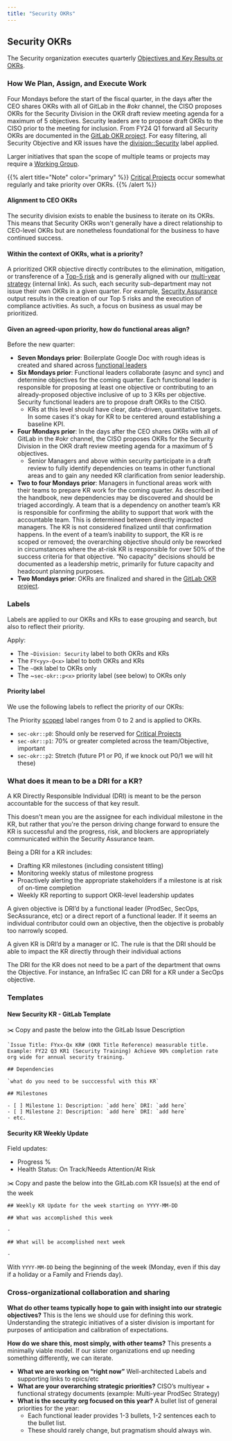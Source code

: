 ```yaml
---
title: "Security OKRs"
---
```


## Security OKRs

The Security organization executes quarterly [Objectives and Key Results or OKRs](/handbook/company/okrs).

### How We Plan, Assign, and Execute Work

Four Mondays before the start of the fiscal quarter, in the days after the CEO shares OKRs with all of GitLab in the #okr channel, the CISO proposes OKRs for the Security Division in the OKR draft review meeting agenda for a maximum of 5 objectives. Security leaders are to propose draft OKRs to the CISO prior to the meeting for inclusion.
From FY24 Q1 forward all Security OKRs are documented in the [GitLab OKR project](https://gitlab.com/gitlab-com/gitlab-OKRs). For easy filtering, all Security Objective and KR issues have the [division::Security](https://gitlab.com/gitlab-com/gitlab-OKRs/-/issues/?label_name%5B%5D=division%3A%3ASecurity) label applied.

Larger initiatives that span the scope of multiple teams or projects may require a [Working Group](/handbook/company/working-groups).

{{% alert title="Note" color="primary" %}}
[Critical Projects](/handbook/security/critical-projects/) occur somewhat regularly and take priority over OKRs.
{{% /alert %}}

#### Alignment to CEO OKRs

The security division exists to enable the business to iterate on its OKRs. This means that Security OKRs won't generally have a direct relationship to CEO-level OKRs but are nonetheless foundational for the business to have continued success.

#### Within the context of OKRs, what is a priority?

A prioritized OKR objective directly contributes to the elimination, mitigation, or transference of a [Top-5 risk](/handbook/security/security-assurance/security-risk/storm-program/#top-5-risks) and is generally aligned with our [multi-year strategy](https://internal.gitlab.com/handbook/security/information_security_goals_and_priorities/) (internal link). As such, each security sub-department may not issue their own OKRs in a given quarter. For example, [Security Assurance](/handbook/security/security-assurance/) output results in the creation of our Top 5 risks and the execution of compliance activities. As such, a focus on business as usual may be prioritized.

#### Given an agreed-upon priority, how do functional areas align?

Before the new quarter:

- **Seven Mondays prior**: Boilerplate Google Doc with rough ideas is created and shared across [functional leaders](/handbook/company/structure/#functional-leaders)
- **Six Mondays prior**: Functional leaders collaborate (async and sync) and determine objectives for the coming quarter. Each functional leader is responsible for proposing at least one objective or contributing to an already-proposed objective inclusive of up to 3 KRs per objective. Security functional leaders are to propose draft OKRs to the CISO.
  - KRs at this level should have clear, data-driven, quantitative targets. In some cases it's okay for KR to be centered around establishing a baseline KPI.
- **Four Mondays prior**: In the days after the CEO shares OKRs with all of GitLab in the #okr channel, the CISO proposes OKRs for the Security Division in the OKR draft review meeting agenda for a maximum of 5 objectives.
  - Senior Managers and above within security participate in a draft review to fully identify dependencies on teams in other functional areas and to gain any needed KR clarification from senior leadership.
- **Two to four Mondays prior**: Managers in functional areas work with their teams to prepare KR work for the coming quarter. As described in the handbook, new dependencies may be discovered and should be triaged accordingly. A team that is a dependency on another team’s KR is responsible for confirming the ability to support that work with the accountable team. This is determined between directly impacted managers. The KR is not considered finalized until that confirmation happens. In the event of a team’s inability to support, the KR is re scoped or removed; the overarching objective should only be reworked in circumstances where the at-risk KR is responsible for over 50% of the success criteria for that objective.
“No capacity” decisions should be documented as a leadership metric, primarily for future capacity and headcount planning purposes.
- **Two Mondays prior**: OKRs are finalized and shared in the [GitLab OKR project](https://gitlab.com/gitlab-com/gitlab-OKRs).

### Labels

Labels are applied to our OKRs and KRs to ease grouping and search, but also to reflect their priority.

Apply:

- The `~Division: Security` label to both OKRs and KRs
- The `FY<yy>-Q<x>` label to both OKRs and KRs
- The `~OKR` label to OKRs only
- The ~`sec-okr::p<x>` priority label (see below) to OKRs only

#### Priority label

We use the following labels to reflect the priority of our OKRs:

The Priority [scoped](https://docs.gitlab.com/ee/user/project/labels.html#scoped-labels) label ranges from 0 to 2 and is applied to OKRs.

- `sec-okr::p0`: Should only be reserved for [Critical Projects](https://internal.gitlab.com/handbook/security/critical_projects)
- `sec-okr::p1`: 70% or greater completed across the team/Objective, important
- `sec-okr::p2`: Stretch (future P1 or P0, if we knock out P0/1 we will hit these)

### What does it mean to be a DRI for a KR?

A KR Directly Responsible Individual (DRI) is meant to be the person accountable for the success of that key result.

This doesn't mean you are the assignee for each individual milestone in the KR, but rather that you're the person driving change forward to ensure the KR is successful and the progress, risk, and blockers are appropriately communicated within the Security Assurance team.

Being a DRI for a KR includes:

- Drafting KR milestones (including consistent titling)
- Monitoring weekly status of milestone progress
- Proactively alerting the appropriate stakeholders if a milestone is at risk of on-time completion
- Weekly KR reporting to support OKR-level leadership updates

A given objective is DRI’d by a functional leader (ProdSec, SecOps, SecAssurance, etc) or a direct report of a functional leader. If it seems an individual contributor could own an objective, then the objective is probably too narrowly scoped.

A given KR is DRI’d by a manager or IC. The rule is that the DRI should be able to impact the KR directly through their individual actions

The DRI for the KR does not need to be a part of the department that owns the Objective. For instance, an InfraSec IC can DRI for a KR under a SecOps objective.

### Templates

#### New Security KR - GitLab Template

:scissors: Copy and paste the below into the GitLab Issue Description

```text
`Issue Title: FYxx-Qx KR# (OKR Title Reference) measurable title. Example: FY22 Q3 KR1 (Security Training) Achieve 90% completion rate org wide for annual security training.`

## Dependencies

`what do you need to be succcessful with this KR`

## Milestones

- [ ] Milestone 1: Description: `add here` DRI: `add here`
- [ ] Milestone 2: Description: `add here` DRI: `add here`
- etc.
```

#### Security KR Weekly Update

Field updates:

- Progress %
- Health Status: On Track/Needs Attention/At Risk

:scissors: Copy and paste the below into the GitLab.com KR Issue(s) at the end of the week

```text
## Weekly KR Update for the week starting on YYYY-MM-DD

## What was accomplished this week

-

## What will be accomplished next week

-
```

With `YYYY-MM-DD` being the beginning of the week (Monday, even if this day if a holiday or a Family and Friends day).

### Cross-organizational collaboration and sharing

**What do other teams typically hope to gain with insight into our strategic objectives?** This is the lens we should use for defining this work. Understanding the strategic initiatives of a sister division is important for purposes of anticipation and calibration of expectations.

**How do we share this, most simply, with other teams?**
This presents a minimally viable model. If our sister organizations end up needing something differently, we can iterate.

- **What we are working on “right now”** Well-architected Labels and supporting links to epics/etc
- **What are your overarching strategic priorities?** CISO’s multiyear + functional strategy documents (example: Multi-year ProdSec Strategy)
- **What is the security org focused on this year?** A bullet list of general priorities for the year:
  - Each functional leader provides 1-3 bullets, 1-2 sentences each to the bullet list.
  - These should rarely change, but pragmatism should always win.
